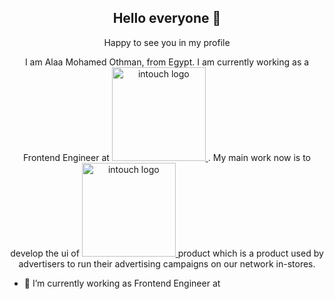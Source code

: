 <div align='center'>
  <h2 text-align="center">Hello everyone 👋</h2>
  <p>Happy to see you in my profile</p>

  <p>I am Alaa Mohamed Othman, from Egypt. I am currently working as a Frontend Engineer at 
    <a href="https://intouch.com/">
      <img src="https://assets.website-files.com/5f998c05f018b4e7326c52a7/5f9edb3f2817be5b85846d8d_logo%20full.svg" alt="intouch logo" width="150"/>
    </a>. My main work now is to develop the ui of <a href="https://adsapp.intouch.com/">
      <img src="https://ads-portal-dev.intouch.com/assets/img/logo.svg" alt="intouch logo" width="150"/>
    </a> product which is a product used by advertisers to run their advertising campaigns on our network in-stores.
  </p>
  
  <!---<hr/>
  
  <h3>Previous Experience</h3>
  
  <ul>
    <li></li>
  </ul>
  
  
  <hr/>
  
  <h3>Skill Set</h3>
  
  <ul>
    <li></li>
  </ul>-->
</div>


- 🔭 I’m currently working as Frontend Engineer at 
<!--
**AlaaOthman98/AlaaOthman98** is a ✨ _special_ ✨ repository because its `README.md` (this file) appears on your GitHub profile.

Here are some ideas to get you started:

- 🔭 I’m currently working on ...
- 🌱 I’m currently learning ...
- 👯 I’m looking to collaborate on ...
- 🤔 I’m looking for help with ...
- 💬 Ask me about ...
- 📫 How to reach me: ...
- 😄 Pronouns: ...
- ⚡ Fun fact: ...
-->
